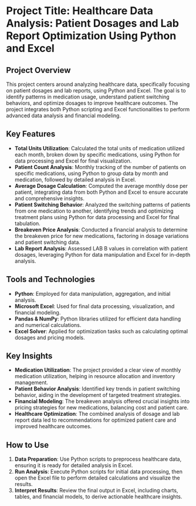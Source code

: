 # Project Title: Healthcare Data Analysis: Patient Dosages and Lab Report Optimization Using Python and Excel

## Project Overview
This project centers around analyzing healthcare data, specifically focusing on patient dosages and lab reports, using Python and Excel. The goal is to identify patterns in medication usage, understand patient switching behaviors, and optimize dosages to improve healthcare outcomes. The project integrates both Python scripting and Excel functionalities to perform advanced data analysis and financial modeling.

## Key Features
- **Total Units Utilization**: Calculated the total units of medication utilized each month, broken down by specific medications, using Python for data processing and Excel for final visualization.
- **Patient Count Analysis**: Monthly tracking of the number of patients on specific medications, using Python to group data by month and medication, followed by detailed analysis in Excel.
- **Average Dosage Calculation**: Computed the average monthly dose per patient, integrating data from both Python and Excel to ensure accurate and comprehensive insights.
- **Patient Switching Behavior**: Analyzed the switching patterns of patients from one medication to another, identifying trends and optimizing treatment plans using Python for data processing and Excel for final tabulation.
- **Breakeven Price Analysis**: Conducted a financial analysis to determine the breakeven price for new medications, factoring in dosage variations and patient switching data.
- **Lab Report Analysis**: Assessed LAB B values in correlation with patient dosages, leveraging Python for data manipulation and Excel for in-depth analysis.

## Tools and Technologies
- **Python**: Employed for data manipulation, aggregation, and initial analysis.
- **Microsoft Excel**: Used for final data processing, visualization, and financial modeling.
- **Pandas & NumPy**: Python libraries utilized for efficient data handling and numerical calculations.
- **Excel Solver**: Applied for optimization tasks such as calculating optimal dosages and pricing models.

## Key Insights
- **Medication Utilization**: The project provided a clear view of monthly medication utilization, helping in resource allocation and inventory management.
- **Patient Behavior Analysis**: Identified key trends in patient switching behavior, aiding in the development of targeted treatment strategies.
- **Financial Modeling**: The breakeven analysis offered crucial insights into pricing strategies for new medications, balancing cost and patient care.
- **Healthcare Optimization**: The combined analysis of dosage and lab report data led to recommendations for optimized patient care and improved healthcare outcomes.

## How to Use
1. **Data Preparation**: Use Python scripts to preprocess healthcare data, ensuring it is ready for detailed analysis in Excel.
2. **Run Analysis**: Execute Python scripts for initial data processing, then open the Excel file to perform detailed calculations and visualize the results.
3. **Interpret Results**: Review the final output in Excel, including charts, tables, and financial models, to derive actionable healthcare insights.
